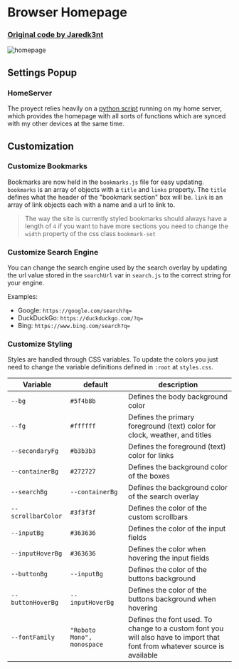 # Browser Homepage

### [Original code by Jaredk3nt](https://github.com/Jaredk3nt/homepage)

![homepage](https://i.redd.it/cbnzq36zj3601.gif)

## Settings Popup

### HomeServer
The proyect relies heavily on a [python script](https://github.com/ale3d62/homeServerAPI) running on my home server, which provides the homepage with all sorts of functions which are synced with my other devices at the same time.

## Customization

### Customize Bookmarks

Bookmarks are now held in the `bookmarks.js` file for easy updating. `bookmarks` is an array of objects with a `title` and `links` property. The `title` defines what the header of the "bookmark section" box will be. `link` is an array of link objects each with a name and a url to link to.

> The way the site is currently styled bookmarks should always have a length of `4` if you want to have more sections you need to change the `width` property of the css class `bookmark-set`

### Customize Search Engine

You can change the search engine used by the search overlay by updating the url value stored in the `searchUrl` var in `search.js` to the correct string for your engine.

Examples:

- Google: `https://google.com/search?q=`
- DuckDuckGo: `https://duckduckgo.com/?q=`
- Bing: `https://www.bing.com/search?q=`

### Customize Styling

Styles are handled through CSS variables. To update the colors you just need to change the variable definitions defined in `:root` at `styles.css`.

| Variable           | default                    | description                                                                                                                |
| ------------------ | -------------------------- | -------------------------------------------------------------------------------------------------------------------------- |
| `--bg`             | `#5f4b8b`                  | Defines the body background color                                                                                          |
| `--fg`             | `#ffffff`                  | Defines the primary foreground (text) color for clock, weather, and titles                                                 |
| `--secondaryFg`    | `#b3b3b3`                  | Defines the foreground (text) color for links                                                                              |
| `--containerBg`    | `#272727`                  | Defines the background color of the boxes                                                                                  |
| `--searchBg`       | `--containerBg`            | Defines the background color of the search overlay                                                                         |
| `--scrollbarColor` | `#3f3f3f`                  | Defines the color of the custom scrollbars                                                                                 |
| `--inputBg`        | `#363636`                  | Defines the color of the input fields                                                                                      |
| `--inputHoverBg`   | `#363636`                  | Defines the color when hovering the input fields                                                                           |
| `--buttonBg`       | `--inputBg`                | Defines the color of the buttons background                                                                                |
| `--buttonHoverBg`  | `--inputHoverBg`           | Defines the color of the buttons background when hovering                                                                  |
| `--fontFamily`     | `"Roboto Mono", monospace` | Defines the font used. To change to a custom font you will also have to import that font from whatever source is available |
